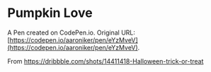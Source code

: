 # Pumpkin Love

A Pen created on CodePen.io. Original URL: [https://codepen.io/aaroniker/pen/eYzMveV](https://codepen.io/aaroniker/pen/eYzMveV).

From https://dribbble.com/shots/14411418-Halloween-trick-or-treat
